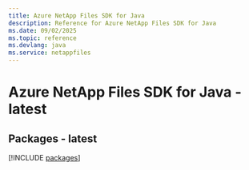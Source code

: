 ```yaml
---
title: Azure NetApp Files SDK for Java
description: Reference for Azure NetApp Files SDK for Java
ms.date: 09/02/2025
ms.topic: reference
ms.devlang: java
ms.service: netappfiles
---
```

# Azure NetApp Files SDK for Java - latest
## Packages - latest
[!INCLUDE [packages](netapp-files-index.md)]